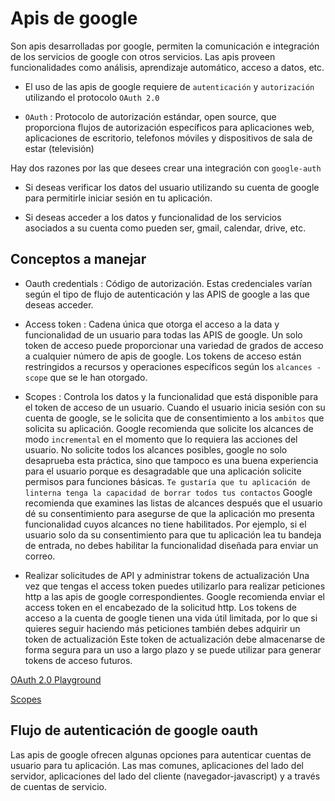 # Apis de google

Son apis desarrolladas por google, permiten la comunicación e integración de los servicios de google con otros servicios.
Las apis proveen funcionalidades como análisis, aprendizaje automático, acceso a datos, etc.

- El uso de las apis de google requiere de `autenticación` y `autorización` utilizando el 
protocolo `OAuth 2.0`

- `OAuth` : Protocolo de autorización estándar, open source, que proporciona flujos de autorización específicos para aplicaciones web, aplicaciones de escritorio, telefonos móviles y dispositivos de sala de estar (televisión)

Hay dos razones por las que desees crear una integración con `google-auth`
- Si deseas verificar los datos del usuario utilizando su cuenta de google para permitirle iniciar sesión en tu aplicación.

- Si deseas acceder a los datos y funcionalidad de los servicios asociados a su cuenta
como pueden ser, gmail, calendar, drive, etc.

## Conceptos a manejar

- Oauth credentials : Código de autorización. Estas credenciales varían según el tipo de flujo de autenticación y las APIS de google a las que deseas acceder.

- Access token : Cadena única que otorga el acceso a la data y funcionalidad de un usuario para todas las APIS de google. Un solo token de acceso puede proporcionar una variedad de grados de acceso a cualquier número de apis de google.
Los tokens de acceso están restringidos a recursos y operaciones específicos según los `alcances - scope` que se le han otorgado.

- Scopes : Controla los datos y la funcionalidad que está disponible para el token de acceso de un usuario. Cuando el usuario inicia sesión con su cuenta de google, se le solicita que de consentimiento a los `ambitos` que solicita su aplicación.
Google recomienda que solicite los alcances de modo `incremental` en el momento que lo requiera las acciones del usuario. 
No solicite todos los alcances posibles, google no solo desaprueba esta práctica, sino que tampoco es una buena experiencia para el usuario porque es desagradable que una aplicación solicite permisos para funciones básicas. `Te gustaría que tu aplicación de linterna tenga la capacidad de borrar todos tus contactos`
Google recomienda que examines las listas de alcances después que el usuario dé su consentimiento para asegurse de que la aplicación mo presenta funcionalidad cuyos alcances no tiene habilitados. Por ejemplo, si el usuario solo da su consentimiento
para que tu aplicación lea tu bandeja de entrada, no debes habilitar la funcionalidad diseñada para enviar un correo.


- Realizar solicitudes de API y administrar tokens de actualización
Una vez que tengas el access token puedes utilizarlo para realizar peticiones http a las apis de google correspondientes.
Google recomienda enviar el access token en el encabezado de la solicitud http.
Los tokens de acceso a la cuenta de google tienen una vida útil limitada, por lo que si quieres seguir haciendo más peticiones también debes adquirir un token de actualización
Este token de actualización debe almacenarse de forma segura para un uso a largo plazo y se puede utilizar para generar tokens de acceso futuros.

[OAuth 2.0 Playground](https://developers.google.com/oauthplayground/?code=4/5QGMs2l3NLqtp8G_2vHyoU2c7AYunvb6HBzk8-QwdpupHfwlHQ43qTAtq7RXY-34hxwjvbvgTF5--_EnHwt-qvg&scope=https://www.googleapis.com/auth/youtube.readonly)

[Scopes](https://developers.google.com/identity/protocols/oauth2/scopes)


## Flujo de autenticación de google oauth
Las apis de google ofrecen algunas opciones para autenticar cuentas de usuario para tu aplicación.
Las mas comunes, aplicaciones del lado del servidor, aplicaciones del lado del cliente (navegador-javascript) y
a través de cuentas de servicio.